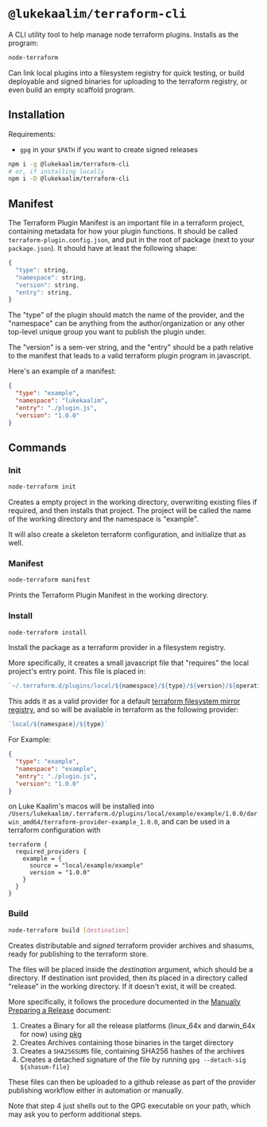 # `@lukekaalim/terraform-cli`

A CLI utility tool to help manage node terraform plugins. Installs as the program:
```bash
node-terraform
```
Can link local plugins into a filesystem registry for quick testing, or build deployable and signed binaries for uploading to the terraform registry, or even build an empty scaffold program.

## Installation
Requirements:
  - `gpg` in your `$PATH` if you want to create signed releases

```bash
npm i -g @lukekaalim/terraform-cli
# or, if installing locally
npm i -D @lukekaalim/terraform-cli
```
## Manifest
The Terraform Plugin Manifest is an important file in a terraform project, containing metadata for how your plugin functions. It should be called `terraform-plugin.config.json`, and put in the root of package (next to your `package.json`). It should have at least the following shape:

```js
{
  "type": string,
  "namespace": string,
  "version": string,
  "entry": string,
}
```

The "type" of the plugin should match the name of the provider, and the "namespace" can be anything from the author/organization or any other top-level unique group you want to publish the plugin under.

The "version" is a sem-ver string, and the "entry" should be a path relative to the manifest that leads to a valid terraform plugin program in javascript.

Here's an example of a manifest:
```json
{
  "type": "example",
  "namespace": "lukekaalim",
  "entry": "./plugin.js",
  "version": "1.0.0"
}
```

## Commands
### Init
```bash
node-terraform init
```
Creates a empty project in the working directory, overwriting existing files if required, and then installs that project. The project will be called the name of the working directory and the namespace is "example".

It will also create a skeleton terraform configuration, and initialize that as well.

### Manifest
```bash
node-terraform manifest
```
Prints the Terraform Plugin Manifest in the working directory.

### Install
```bash
node-terraform install
```
Install the package as a terraform provider in a filesystem registry.

More specifically, it creates a small javascript file that "requires" the local project's entry point. This file is placed in:
```js
`~/.terraform.d/plugins/local/${namespace}/${type}/${version}/${operatingSystem}/terraform-provider-${type}_${version}`
```
This adds it as a valid provider for a default [terraform filesystem mirror registry](https://www.terraform.io/docs/commands/cli-config.html#filesystem_mirror), and so will be available in terraform as the following provider:
```js
`local/${namespace}/${type}`
```

For Example:
```json
{
  "type": "example",
  "namespace": "example",
  "entry": "./plugin.js",
  "version": "1.0.0"
}
```
on Luke Kaalim's macos will be installed into
`/Users/lukekaalim/.terraform.d/plugins/local/example/example/1.0.0/darwin_amd64/terraform-provider-example_1.0.0`, and can be used in a terraform configuration with
```hcl
terraform {
  required_providers {
    example = {
      source = "local/example/example"
      version = "1.0.0"
    }
  }
}
```

### Build
```bash
node-terraform build [destination]
```
Creates distributable and _signed_ terraform provider archives and shasums, ready for publishing to the terraform store.

The files will be placed inside the *destination* argument, which should be a directory. If destination isnt provided, then its placed in a directory called "release" in the working directory. If it doesn't exist, it will be created.

More specifically, it follows the procedure documented in the [Manually Preparing a Release](https://www.terraform.io/docs/registry/providers/publishing.html#manually-preparing-a-release) document:
  1. Creates a Binary for all the release platforms (linux_64x and darwin_64x for now) using [pkg](https://www.npmjs.com/package/pkg)
  2. Creates Archives containing those binaries in the target directory
  3. Creates a `SHA256SUMS` file, containing SHA256 hashes of the archives
  4. Creates a detached signature of the file by running `gpg --detach-sig ${shasum-file}`

These files can then be uploaded to a github release as part of the provider publishing workflow either in automation or manually. 

Note that step 4 just shells out to the GPG executable on your path, which may ask you to perform additional steps.